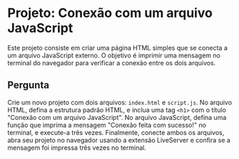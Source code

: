 # Projeto: Conexão com um arquivo JavaScript

Este projeto consiste em criar uma página HTML simples que se conecta a um arquivo JavaScript externo. O objetivo é imprimir uma mensagem no terminal do navegador para verificar a conexão entre os dois arquivos.

## Pergunta

Crie um novo projeto com dois arquivos: `index.html` e `script.js`. No arquivo HTML, defina a estrutura padrão HTML, e inclua uma tag `<h1>` com o título "Conexão com um arquivo JavaScript". No arquivo JavaScript, defina uma função que imprima a mensagem "Conexão feita com sucesso!" no terminal, e execute-a três vezes. Finalmente, conecte ambos os arquivos, abra seu projeto no navegador usando a extensão LiveServer e confira se a mensagem foi impressa três vezes no terminal.




